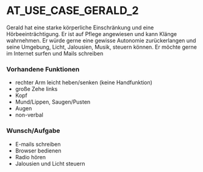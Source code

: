 # AT_USE_CASE_GERALD_2

Gerald hat eine starke körperliche Einschränkung und eine Hörbeeinträchtigung. Er ist auf Pflege angewiesen und kann
Klänge wahrnehmen. Er würde gerne eine gewisse Autonomie zurückerlangen und seine Umgebung, Licht, Jalousien,
Musik, steuern können. Er möchte gerne im Internet surfen und Mails schreiben

### Vorhandene Funktionen
- rechter Arm leicht heben/senken (keine Handfunktion)
- große Zehe links
- Kopf
- Mund/Lippen, Saugen/Pusten
- Augen
- non-verbal

### Wunsch/Aufgabe
- E-mails schreiben
- Browser bedienen
- Radio hören
- Jalousien und Licht steuern
